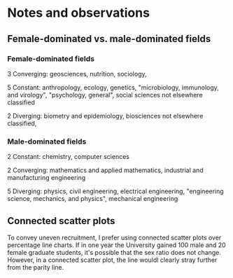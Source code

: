 # Notes and observations

## Female-dominated vs. male-dominated fields

### Female-dominated fields

3 Converging: geosciences, nutrition, sociology, 

5 Constant: anthropology, ecology, genetics, "microbiology, immunology, and virology", "psychology, general", social sciences not elsewhere classified

2 Diverging: biometry and epidemiology, biosciences not elsewhere classified,

### Male-dominated fields

2 Constant: chemistry, computer sciences

2 Converging: mathematics and applied mathematics, industrial and manufacturing engineering

5 Diverging: physics, civil engineering, electrical engineering, "engineering science, mechanics, and physics", mechanical engineering

## Connected scatter plots

To convey uneven recruitment, I prefer using connected scatter plots over percentage line charts. If in one year the University gained 100 male and 20 female graduate students, it's possible that the sex ratio does not change. However, in a connected scatter plot, the line wouldl clearly stray further from the parity line.
